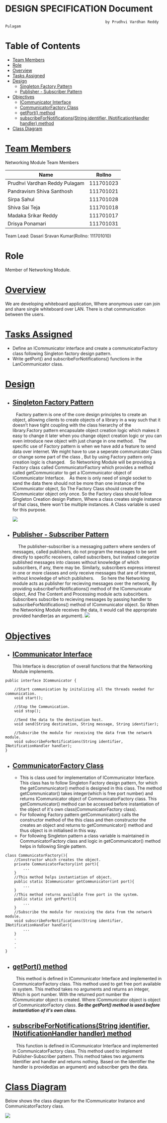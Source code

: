# **DESIGN SPECIFICATION Document**
                                                 by Prudhvi Vardhan Reddy Pulagam
    
# Table of Contents
* [Team Members](#Team-Members)
* [Role](#Role)
* [Overview](#Overview)
* [Tasks Assigned](#Tasks-Assigned)
* [Design](#Design)
    * [Singleton Factory Pattern](#Single-Factory-Pattern)
    * [Publisher - Subscriber Pattern](#Publisher-Subscriber-Pattern)
* [Objectives](#Objectives)
    * [ICommunicator Interface](#ICommunicator-Interface)
    * [CommunicatorFactory Class](#Communicator-Class)
    * [getPort() method](#getPort()-method)
    * [subscribeForNotifications(String identifier, INotificationHandler handler) method](#subscribeForNotifications()-method)
* [Class Diagram](#Class-Diagram)

# [Team Members](https://)
Networking Module Team Members

| Name | Rollno |
| -------- | -------- |
| Prudhvi Vardhan Reddy Pulagam     | 111701023    |
| Pandravism Shiva Santhosh         | 111701021|
| Sirpa Sahul| 111701028|
| Shiva Sai Teja|111701018|
| Madaka Srikar Reddy| 111701017|
| Drisya Ponamari| 111701031|

Team Lead: Dasari Sravan Kumar(Rollno: 111701010)

# Role
Member of Networking Module.
# [Overview](https://)
We are developing whiteboard application, Where anonymous user can join and share single whiteboard over LAN. There is chat communication between the users.
# [Tasks Assigned](https://)
* Define an ICommunicator interface and create a communicatorFactory class following Singleton factory design pattern.
* Write getPort() and subscribeForNotifications() functions in the LanCommunicator class.
# [Design](https://)
* ## [Singleton Factory Pattern](https://)
    &ensp; Factory pattern is one of the core design principles to create an object, allowing clients to create objects of a library in a way such that it doesn’t have tight coupling with the class hierarchy of the library.Factory pattern encapsulate object creation logic which makes it easy to change it later when you change object creation logic or you can even introduce new object with just change in one method.
   &ensp; The specific use of Factory pattern is when we have add a feature to send data over internet. We might have to use a seperate communicator Class or change some part of the class , But by using Factory pattern only creation logic is changed.
    &ensp; So Networking Module will be providing a Factory class called CommunicatorFactory which provides a method called getCommunicator to get a ICommunicator object of ICommunicator Interface.
    &ensp; As there is only need of single socket to send the data there should not be more than one instance of the ICommunicator object, So The Factory Class should create the ICommunicator object only once. So the Factory class should follow Singleton Creation design Pattern, Where a class creates single instance of that class, there won't be multiple instances. A Class variable is used for this purpose.
    <br />
    
    ![](https://i.imgur.com/MJbJsci.png)





* ## [Publisher - Subscriber Pattern](https://)
     &emsp; The publisher–subscriber is a messaging pattern where senders of messages, called publishers, do not program the messages to be sent directly to specific receivers, called subscribers, but instead categorize published messages into classes without knowledge of which subscribers, if any, there may be. Similarly, subscribers express interest in one or more classes and only receive messages that are of interest, without knowledge of which publishers.
     &emsp; So here the Networking module acts as publisher for recieving messages over the network, By providing subscribeForNotifications() method of the ICommunicator object, And The Content and Processing module acts subscirbers. Subscribers subscribe to recieving messages by passing handler to subscribeForNotifications() method of ICommunicator object. So When the Networking Module receives the data, it would call the appropriate provided handler(as an argument).
![](https://i.imgur.com/0HElJDr.png )
# [Objectives](https://)
* ## [ICommunicator Interface](https://)
    This Interface is description of overall functions that the Networking Module implements.
```
public interface ICommunicator {

    //Start communication by initalizing all the threads needed for communication. 
    void start();
    
    //Stop the Communication.
    void stop();
    
    //Send the data to the destination host.
    void send(String destination, String message, String identifier);
    
    //Subscribe the module for receiving the data from the network module.
    void subscribeForNotifications(String identifier, INotificationHandler handler);
}
```
* ## [CommunicatorFactory Class](https://)
     - This is class used for implementation of ICommunicator Interface. This class has to follow Singleton Factory design pattern, for which the getCommunicator() method is designed in this class. The method getCommunicator() takes integer(which is free port number) and returns ICommunicator object of CommunicatorFactory class. This getCommunicator() method can be accessed before instantiation of the object of it's own class(CommunicatorFactory class).
    - For following Factory pattern getCommunicator() calls the constructor method of the this class and then constructor the creates an object and returns to getCommunicator() method and thus object is in initialised in this way.
    - For following Singleton pattern a class variable is maintained in CommunicatorFactory class and logic in getCommunicator() method helps in following Single pattern.
```
class CommunicatorFactory(){
    //Constructor which creates the object.
    private CommunicatorFactory(int port){
        ...
    }
    //This method helps instantiation of object.
    public static ICommunicator getCommunicator(int port){
        ...
    }
    //This method returns available free port in the system.
    public static int getPort(){
        ...
    }
    //Subscribe the module for receiving the data from the network module.
    void subscribeForNotifications(String identifier, INotificationHandler handler){
        ...
    }
    .
    .
    .
}
```
* ## [getPort() method](https://)
    &ensp; This method is defined in ICommunicator Interface and implemented in CommunicatorFactory class. This method used to get free port available in system. This method takes no arguments and returns an integer, Which is port number. With the returned port number the ICommunicator object is created. Where ICommunicator object is object of CommunicatorFactory class.**<i> So the getPort() method is used before instantiation of it's own class.</i>**
* ## [subscribeForNotifications(String identifier, INotificationHandler handler) method](https://)
    &ensp; This function is defined in ICommunicator Interface and implemented in CommunicatorFactory class. This method used to implement Publisher-Subscriber pattern. This method takes two arguments Identifier and handler and returns nothing. Based on the Identifier the handler is provided(as an argument) and subscriber gets the data.
# [Class Diagram](https://)
Below shows the class diagram for the ICommunicator Instance and CommunicatorFactory class.

![](https://i.imgur.com/js1I9yl.png)



